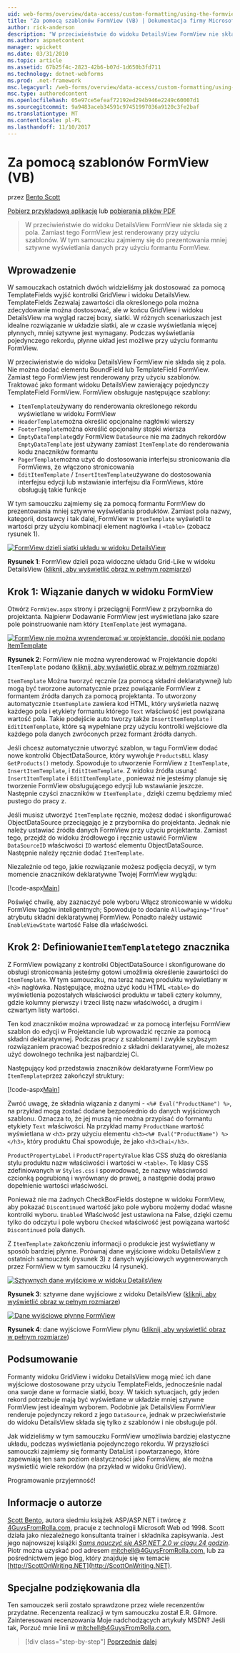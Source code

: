```yaml
---
uid: web-forms/overview/data-access/custom-formatting/using-the-formview-s-templates-vb
title: "Za pomocą szablonów FormView (VB) | Dokumentacja firmy Microsoft"
author: rick-anderson
description: "W przeciwieństwie do widoku DetailsView FormView nie składa się z pola. Zamiast tego FormView jest renderowany przy użyciu szablonów. W tym samouczku zajmiemy się przy użyciu F...."
ms.author: aspnetcontent
manager: wpickett
ms.date: 03/31/2010
ms.topic: article
ms.assetid: 67b25f4c-2823-42b6-b07d-1d650b3fd711
ms.technology: dotnet-webforms
ms.prod: .net-framework
msc.legacyurl: /web-forms/overview/data-access/custom-formatting/using-the-formview-s-templates-vb
msc.type: authoredcontent
ms.openlocfilehash: 05e97ce5efeaf72192ed294b946e2249c60007d1
ms.sourcegitcommit: 9a9483aceb34591c97451997036a9120c3fe2baf
ms.translationtype: MT
ms.contentlocale: pl-PL
ms.lasthandoff: 11/10/2017
---
```

<a name="using-the-formviews-templates-vb"></a>Za pomocą szablonów FormView (VB)
====================
przez [Bento Scott](https://twitter.com/ScottOnWriting)

[Pobierz przykładową aplikację](http://download.microsoft.com/download/5/7/0/57084608-dfb3-4781-991c-407d086e2adc/ASPNET_Data_Tutorial_14_VB.exe) lub [pobierania plików PDF](using-the-formview-s-templates-vb/_static/datatutorial14vb1.pdf)

> W przeciwieństwie do widoku DetailsView FormView nie składa się z pola. Zamiast tego FormView jest renderowany przy użyciu szablonów. W tym samouczku zajmiemy się do prezentowania mniej sztywne wyświetlania danych przy użyciu formantu FormView.


## <a name="introduction"></a>Wprowadzenie

W samouczkach ostatnich dwóch widzieliśmy jak dostosować za pomocą TemplateFields wyjść kontrolki GridView i widoku DetailsView. TemplateFields Zezwalaj zawartości dla określonego pola można zdecydowanie można dostosować, ale w końcu GridView i widoku DetailsView ma wygląd raczej boxy, siatki. W różnych scenariuszach jest idealne rozwiązanie w układzie siatki, ale w czasie wyświetlania więcej płynnych, mniej sztywne jest wymagany. Podczas wyświetlania pojedynczego rekordu, płynne układ jest możliwe przy użyciu formantu FormView.

W przeciwieństwie do widoku DetailsView FormView nie składa się z pola. Nie można dodać elementu BoundField lub TemplateField FormView. Zamiast tego FormView jest renderowany przy użyciu szablonów. Traktować jako formant widoku DetailsView zawierający pojedynczy TemplateField FormView. FormView obsługuje następujące szablony:

- `ItemTemplate`używany do renderowania określonego rekordu wyświetlane w widoku FormView
- `HeaderTemplate`można określić opcjonalne nagłówki wierszy
- `FooterTemplate`można określić opcjonalny stopki wiersza
- `EmptyDataTemplate`gdy FormView `DataSource` nie ma żadnych rekordów `EmptyDataTemplate` jest używany zamiast `ItemTemplate` do renderowania kodu znaczników formantu
- `PagerTemplate`można użyć do dostosowania interfejsu stronicowania dla FormViews, że włączono stronicowania
- `EditItemTemplate` / `InsertItemTemplate`używane do dostosowania interfejsu edycji lub wstawianie interfejsu dla FormViews, które obsługują takie funkcje

W tym samouczku zajmiemy się za pomocą formantu FormView do prezentowania mniej sztywne wyświetlania produktów. Zamiast pola nazwy, kategorii, dostawcy i tak dalej, FormView w `ItemTemplate` wyświetli te wartości przy użyciu kombinacji element nagłówka i `<table>` (zobacz rysunek 1).


[![FormView dzieli siatki układu w widoku DetailsView](using-the-formview-s-templates-vb/_static/image2.png)](using-the-formview-s-templates-vb/_static/image1.png)

**Rysunek 1**: FormView dzieli poza widoczne układu Grid-Like w widoku DetailsView ([kliknij, aby wyświetlić obraz w pełnym rozmiarze](using-the-formview-s-templates-vb/_static/image3.png))


## <a name="step-1-binding-the-data-to-the-formview"></a>Krok 1: Wiązanie danych w widoku FormView

Otwórz `FormView.aspx` strony i przeciągnij FormView z przybornika do projektanta. Najpierw Dodawanie FormView jest wyświetlana jako szare pole poinstruowanie nam który `ItemTemplate` jest wymagana.


[![FormView nie można wyrenderować w projektancie, dopóki nie podano ItemTemplate](using-the-formview-s-templates-vb/_static/image5.png)](using-the-formview-s-templates-vb/_static/image4.png)

**Rysunek 2**: FormView nie można wyrenderować w Projektancie dopóki `ItemTemplate` podano ([kliknij, aby wyświetlić obraz w pełnym rozmiarze](using-the-formview-s-templates-vb/_static/image6.png))


`ItemTemplate` Można tworzyć ręcznie (za pomocą składni deklaratywnej) lub mogą być tworzone automatycznie przez powiązanie FormView z formantem źródła danych za pomocą projektanta. To utworzony automatycznie `ItemTemplate` zawiera kod HTML, który wyświetla nazwę każdego pola i etykiety formantu którego `Text` właściwość jest powiązana wartość pola. Takie podejście auto tworzy także `InsertItemTemplate` i `EditItemTemplate`, które są wypełniane przy użyciu kontrolki wejściowe dla każdego pola danych zwróconych przez formant źródła danych.

Jeśli chcesz automatycznie utworzyć szablon, w tagu FormView dodać nowe kontrolki ObjectDataSource, który wywołuje `ProductsBLL` klasy `GetProducts()` metody. Spowoduje to utworzenie FormView z `ItemTemplate`, `InsertItemTemplate`, i `EditItemTemplate`. Z widoku źródła usunąć `InsertItemTemplate` i `EditItemTemplate` , ponieważ nie jesteśmy planuje się tworzenie FormView obsługującego edycji lub wstawianie jeszcze. Następnie czyści znaczników w `ItemTemplate` , dzięki czemu będziemy mieć pustego do pracy z.

Jeśli musisz utworzyć `ItemTemplate` ręcznie, możesz dodać i skonfigurować ObjectDataSource przeciągając je z przybornika do projektanta. Jednak nie należy ustawiać źródła danych FormView przy użyciu projektanta. Zamiast tego, przejdź do widoku źródłowego i ręcznie ustawić FormView `DataSourceID` właściwości `ID` wartość elementu ObjectDataSource. Następnie należy ręcznie dodać `ItemTemplate`.

Niezależnie od tego, jakie rozwiązanie możesz podjęcia decyzji, w tym momencie znaczników deklaratywne Twojej FormView wyglądu:


[!code-aspx[Main](using-the-formview-s-templates-vb/samples/sample1.aspx)]

Poświęć chwilę, aby zaznaczyć pole wyboru Włącz stronicowanie w widoku FormView tagów inteligentnych; Spowoduje to dodanie `AllowPaging="True"` atrybutu składni deklaratywnej FormView. Ponadto należy ustawić `EnableViewState` wartość False dla właściwości.

## <a name="step-2-defining-theitemtemplates-markup"></a>Krok 2: Definiowanie`ItemTemplate`tego znacznika

Z FormView powiązany z kontrolki ObjectDataSource i skonfigurowane do obsługi stronicowania jesteśmy gotowi umożliwia określenie zawartości do `ItemTemplate`. W tym samouczku, ma teraz nazwę produktu wyświetlany w `<h3>` nagłówka. Następujące, można użyć kodu HTML `<table>` do wyświetlenia pozostałych właściwości produktu w tabeli cztery kolumny, gdzie kolumny pierwszy i trzeci listę nazw właściwości, a drugim i czwartym listy wartości.

Ten kod znaczników można wprowadzać w za pomocą interfejsu FormView szablon do edycji w Projektancie lub wprowadzić ręcznie za pomocą składni deklaratywnej. Podczas pracy z szablonami I zwykle szybszym rozwiązaniem pracować bezpośrednio z składni deklaratywnej, ale możesz użyć dowolnego technika jest najbardziej Ci.

Następujący kod przedstawia znaczników deklaratywne FormView po `ItemTemplate`przez zakończył struktury:


[!code-aspx[Main](using-the-formview-s-templates-vb/samples/sample2.aspx)]

Zwróć uwagę, że składnia wiązania z danymi - `<%# Eval("ProductName") %>`, na przykład mogą zostać dodane bezpośrednio do danych wyjściowych szablonu. Oznacza to, że jej muszą nie można przypisać do formantu etykiety `Text` właściwości. Na przykład mamy `ProductName` wartość wyświetlana w `<h3>` przy użyciu elementu `<h3><%# Eval("ProductName") %></h3>`, który produktu Chai spowoduje, że jako `<h3>Chai</h3>`.

`ProductPropertyLabel` i `ProductPropertyValue` klas CSS służą do określania stylu produktu nazw właściwości i wartości w `<table>`. Te klasy CSS zdefiniowanych w `Styles.css` i spowodować, że nazwy właściwości czcionką pogrubioną i wyrównany do prawej, a następnie dodaj prawo dopełnienie wartości właściwości.

Ponieważ nie ma żadnych CheckBoxFields dostępne w widoku FormView, aby pokazać `Discontinued` wartość jako pole wyboru możemy dodać własne kontrolki wyboru. `Enabled` Właściwość jest ustawiona na False, dzięki czemu tylko do odczytu i pole wyboru `Checked` właściwość jest powiązana wartość `Discontinued` pola danych.

Z `ItemTemplate` zakończeniu informacji o produkcie jest wyświetlany w sposób bardziej płynne. Porównaj dane wyjściowe widoku DetailsView z ostatnich samouczek (rysunek 3) z danych wyjściowych wygenerowanych przez FormView w tym samouczku (4 rysunek).


[![Sztywnych dane wyjściowe w widoku DetailsView](using-the-formview-s-templates-vb/_static/image8.png)](using-the-formview-s-templates-vb/_static/image7.png)

**Rysunek 3**: sztywne dane wyjściowe z widoku DetailsView ([kliknij, aby wyświetlić obraz w pełnym rozmiarze](using-the-formview-s-templates-vb/_static/image9.png))


[![Dane wyjściowe płynne FormView](using-the-formview-s-templates-vb/_static/image11.png)](using-the-formview-s-templates-vb/_static/image10.png)

**Rysunek 4**: dane wyjściowe FormView płynu ([kliknij, aby wyświetlić obraz w pełnym rozmiarze](using-the-formview-s-templates-vb/_static/image12.png))


## <a name="summary"></a>Podsumowanie

Formanty widoku GridView i widoku DetailsView mogą mieć ich dane wyjściowe dostosowane przy użyciu TemplateFields, jednocześnie nadal ona swoje dane w formacie siatki, boxy. W takich sytuacjach, gdy jeden rekord potrzebuje mają być wyświetlane w układzie mniej sztywne FormView jest idealnym wyborem. Podobnie jak DetailsView FormView renderuje pojedynczy rekord z jego `DataSource`, jednak w przeciwieństwie do widoku DetailsView składa się tylko z szablonów i nie obsługuje pól.

Jak widzieliśmy w tym samouczku FormView umożliwia bardziej elastyczne układu, podczas wyświetlania pojedynczego rekordu. W przyszłości samouczki zajmiemy się formanty DataList i powtarzanego, które zapewniają ten sam poziom elastyczności jako FormsView, ale można wyświetlić wiele rekordów (na przykład w widoku GridView).

Programowanie przyjemność!

## <a name="about-the-author"></a>Informacje o autorze

[Scott Bento](http://www.4guysfromrolla.com/ScottMitchell.shtml), autora siedmiu książek ASP/ASP.NET i twórcę z [4GuysFromRolla.com](http://www.4guysfromrolla.com), pracuje z technologii Microsoft Web od 1998. Scott działa jako niezależnego konsultanta trainer i składnika zapisywania. Jest jego najnowszej książki [ *Sams nauczyć się ASP.NET 2.0 w ciągu 24 godzin*](https://www.amazon.com/exec/obidos/ASIN/0672327384/4guysfromrollaco). Piotr można uzyskać pod adresem [ mitchell@4GuysFromRolla.com.](mailto:mitchell@4GuysFromRolla.com) lub za pośrednictwem jego blog, który znajduje się w temacie [http://ScottOnWriting.NET](http://ScottOnWriting.NET).

## <a name="special-thanks-to"></a>Specjalne podziękowania dla

Ten samouczek serii zostało sprawdzone przez wiele recenzentów przydatne. Recenzenta realizacji w tym samouczku został E.R. Gilmore. Zainteresowani recenzowania Moje nadchodzących artykuły MSDN? Jeśli tak, Porzuć mnie linii w [ mitchell@4GuysFromRolla.com.](mailto:mitchell@4GuysFromRolla.com)

>[!div class="step-by-step"]
[Poprzednie](using-templatefields-in-the-detailsview-control-vb.md)
[dalej](displaying-summary-information-in-the-gridview-s-footer-vb.md)
